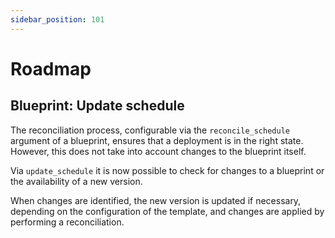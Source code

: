 ```yaml
---
sidebar_position: 101
---
```


# Roadmap

## Blueprint: Update schedule

The reconciliation process, configurable via the ``reconcile_schedule`` argument
of a blueprint, ensures that a deployment is in the right state. However, this
does not take into account changes to the blueprint itself.

Via ``update_schedule`` it is now possible to check for changes to a blueprint or
the availability of a new version.

When changes are identified, the new version is updated if necessary, depending
on the configuration of the template, and changes are applied by performing a
reconciliation.
